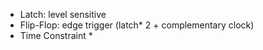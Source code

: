 * Latch: level sensitive
* Flip-Flop: edge trigger (latch* 2 + complementary clock)
* Time Constraint
	* 